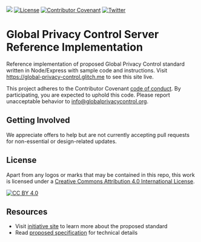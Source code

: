 [![][gpc-logo]][gpc-url]
[![License](https://img.shields.io/badge/license-CC%20BY%204.0-0c7453)](https://github.com/globalprivacycontrol/reference-server-express/blob/main/LICENSE)
[![Contributor Covenant](https://img.shields.io/badge/Contributor%20Covenant-v2.0%20adopted-0c7453.svg)](CODE_OF_CONDUCT.md)
[![Twitter](https://img.shields.io/twitter/follow/globalprivctrl.svg?style=social&label=Follow)](https://twitter.com/intent/follow?screen_name=globalprivctrl)

# Global Privacy Control Server Reference Implementation

Reference implementation of proposed Global Privacy Control standard written in Node/Express with sample code and instructions.
Visit https://global-privacy-control.glitch.me to see this site live.

This project adheres to the Contributor Covenant [code of conduct](CODE_OF_CONDUCT.md).
By participating, you are expected to uphold this code. Please report unacceptable behavior to info@globalprivacycontrol.org.

## Getting Involved
We appreciate offers to help but are not currently accepting pull requests for non-essential or design-related updates.

## License
Apart from any logos or marks that may be contained in this repo, this work is licensed under a
[Creative Commons Attribution 4.0 International License](https://github.com/globalprivacycontrol/landing-page/blob/master/LICENSE).

[![CC BY 4.0][cc-by-image]][cc-by]

## Resources
- Visit [initiative site](https://globalprivacycontrol.org) to learn more about the proposed standard
- Read [proposed specification](https://globalprivacycontrol.github.io/gpc-spec) for technical details

[cc-by]: http://creativecommons.org/licenses/by/4.0/
[cc-by-image]: https://i.creativecommons.org/l/by/4.0/88x31.png
[gpc-url]: https://globalprivacycontrol.org/
[gpc-logo]: https://pbs.twimg.com/profile_banners/1311398695162703872/1601662219/1500x500
